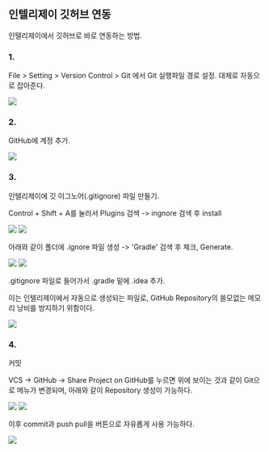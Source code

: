 ## 인텔리제이 깃허브 연동



인텔리제이에서 깃허브로 바로 연동하는 방법.

### 1.

File > Setting > Version Control > Git 에서 Git 실행파일 경로 설정. 대체로 자동으로 잡아준다.

<img src='.\img\img13.PNG'>



### 2.

GitHub에 계정 추가.

<img src='.\img\img14.PNG'>



### 3.

인텔리제이에 깃 이그노어(.gitignore) 파일 만들기.

Control + Shift + A를 눌러서 Plugins 검색 -> ingnore 검색 후 install

<img src='.\img\img16.PNG'>

<img src='.\img\img17.PNG'>



아래와 같이 폴더에 .ignore 파일 생성 -> 'Gradle' 검색 후 체크, Generate.

<img src='.\img\img18.PNG'>

<img src='.\img\img19.PNG'>



.gitignore 파일로 들어가서 .gradle 밑에 .idea 추가.

이는 인텔리제이에서 자동으로 생성되는 파일로, GitHub Repository의 쓸모없는 메모리 낭비를 방지하기 위함이다.

<img src='.\img\img20.PNG'>



### 4.

커밋

VCS -> GitHub -> Share Project on GitHub를 누르면 위에 보이는 것과 같이 Git으로 메뉴가 변경되며, 아래와 같이 Repository 생성이 가능하다.

<img src='.\img\img21.PNG'>

<img src='.\img\img22.PNG'>



이후 commit과 push pull을 버튼으로 자유롭게 사용 가능하다.

<img src='.\img\img23.PNG'>

